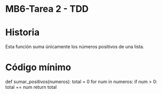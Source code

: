 # MB6-Tarea 2 - TDD

# Historia
Esta función suma únicamente los números positivos de una lista.

# Código mínimo
def sumar_positivos(numeros):
    total = 0
    for num in numeros:
        if num > 0:
            total += num
    return total
